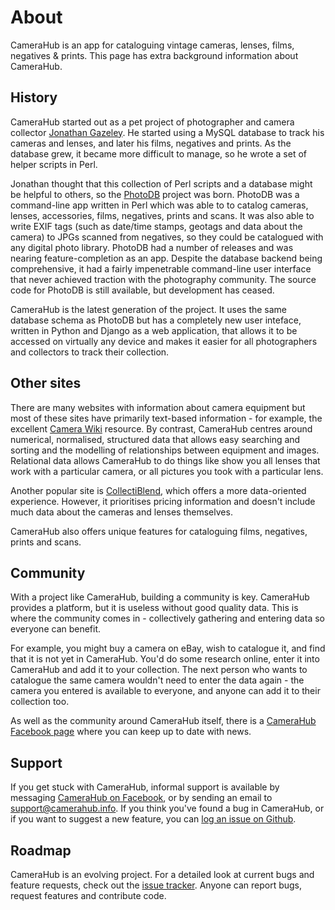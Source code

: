 # About

CameraHub is an app for cataloguing vintage cameras, lenses, films,
negatives & prints. This page has extra background information about
CameraHub.

## History

CameraHub started out as a pet project of photographer and camera
collector [Jonathan Gazeley](https://jonathangazeley.com/). He started
using a MySQL database to track his cameras and lenses, and later his
films, negatives and prints. As the database grew, it became more
difficult to manage, so he wrote a set of helper scripts in Perl.

Jonathan thought that this collection of Perl scripts and a database
might be helpful to others, so the
[PhotoDB](https://github.com/djjudas21/photodb-perl) project was born.
PhotoDB was a command-line app written in Perl which was able to to
catalog cameras, lenses, accessories, films, negatives, prints and
scans. It was also able to write EXIF tags (such as date/time stamps,
geotags and data about the camera) to JPGs scanned from negatives, so
they could be catalogued with any digital photo library. PhotoDB had a
number of releases and was nearing feature-completion as an app. Despite
the database backend being comprehensive, it had a fairly impenetrable
command-line user interface that never achieved traction with the
photography community. The source code for PhotoDB is still available,
but development has ceased.

CameraHub is the latest generation of the project. It uses the same
database schema as PhotoDB but has a completely new user inteface,
written in Python and Django as a web application, that allows it to be
accessed on virtually any device and makes it easier for all
photographers and collectors to track their collection.

## Other sites

There are many websites with information about camera equipment but most
of these sites have primarily text-based information - for example, the
excellent [Camera Wiki](http://camera-wiki.org/wiki/Main_Page) resource.
By contrast, CameraHub centres around numerical, normalised, structured
data that allows easy searching and sorting and the modelling of
relationships between equipment and images. Relational data allows
CameraHub to do things like show you all lenses that work with a
particular camera, or all pictures you took with a particular lens.

Another popular site is [CollectiBlend](https://collectiblend.com/),
which offers a more data-oriented experience. However, it prioritises
pricing information and doesn't include much data about the cameras and
lenses themselves.

CameraHub also offers unique features for cataloguing films, negatives,
prints and scans.

## Community

With a project like CameraHub, building a community is key. CameraHub
provides a platform, but it is useless without good quality data. This
is where the community comes in - collectively gathering and entering
data so everyone can benefit.

For example, you might buy a camera on eBay, wish to catalogue it, and
find that it is not yet in CameraHub. You'd do some research online,
enter it into CameraHub and add it to your collection. The next person
who wants to catalogue the same camera wouldn't need to enter the data
again - the camera you entered is available to everyone, and anyone can
add it to their collection too.

As well as the community around CameraHub itself, there is a [CameraHub
Facebook page](https://www.facebook.com/camerahubapp/) where you can
keep up to date with news.

## Support

If you get stuck with CameraHub, informal support is available by
messaging [CameraHub on
Facebook](https://www.facebook.com/camerahubapp/), or by sending an
email to <support@camerahub.info>. If you think you've found a bug in
CameraHub, or if you want to suggest a new feature, you can [log an
issue on Github](https://github.com/camerahub/camerahub/issues).

## Roadmap

CameraHub is an evolving project. For a detailed look at current bugs
and feature requests, check out the [issue
tracker](https://github.com/camerahub/camerahub/issues). Anyone can
report bugs, request features and contribute code.
